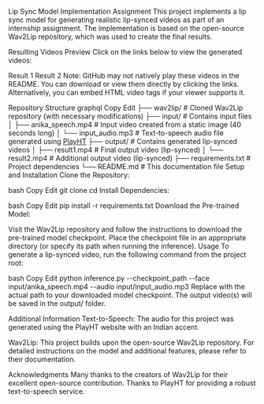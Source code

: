 Lip Sync Model Implementation Assignment
This project implements a lip sync model for generating realistic lip-synced videos as part of an internship assignment. The implementation is based on the open-source Wav2Lip repository, which was used to create the final results.

Resulting Videos Preview
Click on the links below to view the generated videos:

Result 1
Result 2
Note: GitHub may not natively play these videos in the README. You can download or view them directly by clicking the links. Alternatively, you can embed HTML video tags if your viewer supports it.

Repository Structure
graphql
Copy
Edit
├── wav2lip/                # Cloned Wav2Lip repository (with necessary modifications)
├── input/                  # Contains input files
│   ├── anika_speech.mp4    # Input video created from a static image (40 seconds long)
│   └── input_audio.mp3     # Text-to-speech audio file generated using [PlayHT](https://play.ht)
├── output/                 # Contains generated lip-synced videos
│   ├── result1.mp4         # Final output video (lip-synced)
│   └── result2.mp4         # Additional output video (lip-synced)
├── requirements.txt        # Project dependencies
└── README.md               # This documentation file
Setup and Installation
Clone the Repository:

bash
Copy
Edit
git clone <repository-url>
cd <repository-directory>
Install Dependencies:

bash
Copy
Edit
pip install -r requirements.txt
Download the Pre-trained Model:

Visit the Wav2Lip repository and follow the instructions to download the pre-trained model checkpoint.
Place the checkpoint file in an appropriate directory (or specify its path when running the inference).
Usage
To generate a lip-synced video, run the following command from the project root:

bash
Copy
Edit
python inference.py --checkpoint_path <path-to-checkpoint> --face input/anika_speech.mp4 --audio input/input_audio.mp3
Replace <path-to-checkpoint> with the actual path to your downloaded model checkpoint. The output video(s) will be saved in the output/ folder.

Additional Information
Text-to-Speech:
The audio for this project was generated using the PlayHT website with an Indian accent.

Wav2Lip:
This project builds upon the open-source Wav2Lip repository. For detailed instructions on the model and additional features, please refer to their documentation.

Acknowledgments
Many thanks to the creators of Wav2Lip for their excellent open-source contribution.
Thanks to PlayHT for providing a robust text-to-speech service.